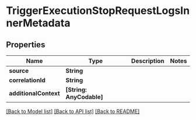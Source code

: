 # TriggerExecutionStopRequestLogsInnerMetadata

## Properties
Name | Type | Description | Notes
------------ | ------------- | ------------- | -------------
**source** | **String** |  | 
**correlationId** | **String** |  | 
**additionalContext** | **[String: AnyCodable]** |  | 

[[Back to Model list]](../README.md#documentation-for-models) [[Back to API list]](../README.md#documentation-for-api-endpoints) [[Back to README]](../README.md)


